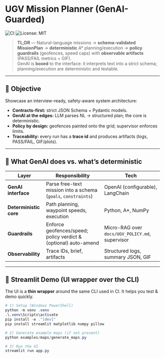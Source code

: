 # UGV Mission Planner (GenAI-Guarded)

![CI](https://github.com/YoussefLachhab/ugv-mission-planner/actions/workflows/ci.yml/badge.svg?branch=main)
![License: MIT](https://img.shields.io/badge/License-MIT-yellow.svg)

> **TL;DR** — Natural-language missions → **schema-validated MissionPlan** → **deterministic** A* planning/execution → **policy guardrails** (geofences, speed caps) with **observable artifacts** (PASS/FAIL metrics + GIF).  
> GenAI is **boxed** to the interface: it interprets text into a strict schema; planning/execution are deterministic and testable.

---

## 🎯 Objective

Showcase an interview-ready, safety-aware system architecture:

- **Contracts-first:** strict JSON Schema + Pydantic models.
- **GenAI at the edges:** LLM parses NL → structured plan; the core is deterministic.
- **Policy by design:** geofences painted onto the grid; supervisor enforces limits.
- **Traceability:** every run has a **trace id** and produces artifacts (logs, PASS/FAIL, GIF/plots).

---

## 🧩 What GenAI does vs. what’s deterministic

| Layer | Responsibility | Tech |
|---|---|---|
| **GenAI interface** | Parse free-text mission into a schema (`goals`, `constraints`) | OpenAI (configurable), LangChain |
| **Deterministic core** | Path planning, waypoint speeds, execution | Python, A*, NumPy |
| **Guardrails** | Enforce geofences/speed; policy verdict & (optional) auto-amend | Micro-RAG over `docs/UGV_POLICY.md`, supervisor |
| **Observability** | Trace IDs, brief, artifacts | Structured logs, summary JSON, GIF |

---

## 🚀 Streamlit Demo (UI wrapper over the CLI)

The UI is a **thin wrapper** around the same CLI used in CI. It helps you test & demo quickly.

```powershell
# 1) Setup (Windows PowerShell)
python -m venv .venv
.\.venv\Scripts\activate
pip install -e ."[dev]"
pip install streamlit matplotlib numpy pillow

# 2) Generate example maps (if not present)
python examples/maps/generate_maps.py

# 3) Run the UI
streamlit run app.py

